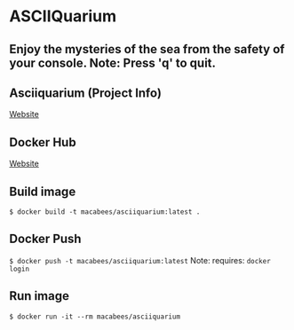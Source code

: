 # ASCIIQuarium
## Enjoy the mysteries of the sea from the safety of your console. Note: Press 'q' to quit.

## Asciiquarium (Project Info)
[Website](http://www.robobunny.com/projects/asciiquarium/html/)

## Docker Hub
[Website](https://hub.docker.com/r/macabees/asciiquarium/)

## Build image
`$ docker build -t macabees/asciiquarium:latest .`

## Docker Push
`$ docker push -t macabees/asciiquarium:latest`
Note: requires: `docker login`

## Run image
`$ docker run -it --rm macabees/asciiquarium`
